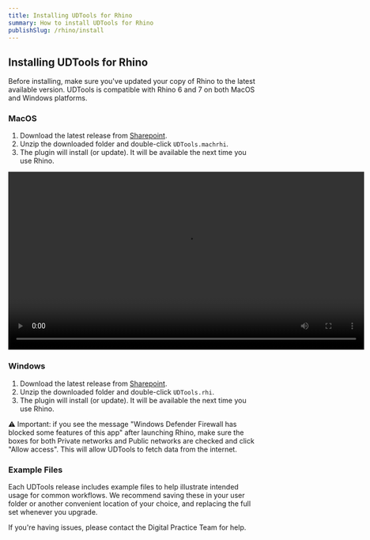 ```yaml
---
title: Installing UDTools for Rhino
summary: How to install UDTools for Rhino
publishSlug: /rhino/install
---
```

## Installing UDTools for Rhino

Before installing, make sure you've updated your copy of Rhino to the latest available version. UDTools is compatible with Rhino 6 and 7 on both MacOS and Windows platforms.

### MacOS

1. Download the latest release from [Sharepoint](https://nyco365.sharepoint.com/:f:/s/NYCPLANNING/ud/EpToV_nrVkZLhbH_9nu93xEBxMtwONp9tAb5MKmltODayQ?e=ZeuDHf).
2. Unzip the downloaded folder and double-click `UDTools.machrhi`.
3. The plugin will install (or update). It will be available the next time you use Rhino.

<video width="720" controls>
  <source src="install.mp4" type="video/mp4">
  Your browser does not support the video tag.
</video>

### Windows

1. Download the latest release from [Sharepoint](https://nyco365.sharepoint.com/:f:/s/NYCPLANNING/ud/EpToV_nrVkZLhbH_9nu93xEBxMtwONp9tAb5MKmltODayQ?e=ZeuDHf).
2. Unzip the downloaded folder and double-click `UDTools.rhi`.
3. The plugin will install (or update). It will be available the next time you use Rhino.

⚠️ Important: if you see the message "Windows Defender Firewall has blocked some features of this app" after launching Rhino, make sure the boxes for both Private networks and Public networks are checked and click "Allow access". This will allow UDTools to fetch data from the internet.

### Example Files

Each UDTools release includes example files to help illustrate intended usage for common workflows. We recommend saving these in your user folder or another convenient location of your choice, and replacing the full set whenever you upgrade.

If you're having issues, please contact the Digital Practice Team for help.

